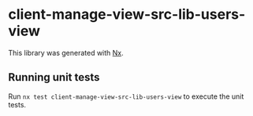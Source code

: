 # client-manage-view-src-lib-users-view

This library was generated with [Nx](https://nx.dev).

## Running unit tests

Run `nx test client-manage-view-src-lib-users-view` to execute the unit tests.
